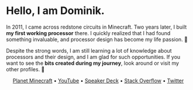 # Hello, I am Dominik.

In 2011, I came across redstone circuits in Minecraft. Two years later, I built **my first working processor** there. I quickly realized that I had found something invaluable, and processor design has become my life passion. 💜

Despite the strong words, I am still learning a lot of knowledge about processors and their design, and I am glad for such opportunities. If you want to see the **bits created during my journey**, look around or visit my other profiles. 🚀

<p align="center">
  <a href="https://www.planetminecraft.com/member/dominiksalvet">Planet Minecraft</a>&nbsp;•&nbsp;<a href="https://www.youtube.com/channel/UCYzXppB62dDM0Shg_tWSPfw">YouTube</a>&nbsp;•&nbsp;<a href="https://speakerdeck.com/dominiksalvet">Speaker Deck</a>&nbsp;•&nbsp;<a href="https://stackoverflow.com/users/15132250/dominik-salvet">Stack Overflow</a>&nbsp;•&nbsp;<a href="https://twitter.com/dominik_salvet">Twitter</a>
</p>
